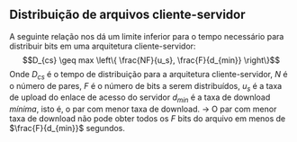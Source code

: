 ## Distribuição de arquivos cliente-servidor
A seguinte relação nos dá um limite inferior para o tempo necessário para distribuir bits em uma arquitetura cliente-servidor:
$$D_{cs} \geq max \left\{ \frac{NF}{u_s}, \frac{F}{d_{min}} \right\}$$
Onde $D_{cs}$ é o tempo de distribuição para a arquitetura cliente-servidor,
$N$ é o número de pares,
$F$ é o número de bits a serem distribuídos,
$u_s$ é a taxa de upload do enlace de acesso do servidor
$d_{min}$ é a taxa de download *mínima*, isto é, o par com menor taxa de download. 
	-> O par com menor taxa de download não pode obter todos os $F$ bits do arquivo em menos de $\frac{F}{d_{min}}$ segundos.